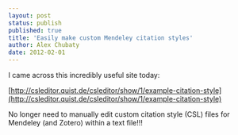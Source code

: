 ```yaml
---
layout: post
status: publish
published: true
title: 'Easily make custom Mendeley citation styles'
author: Alex Chubaty
date: 2012-02-01
---
```


I came across this incredibly useful site today:

[http://csleditor.quist.de/csleditor/show/1/example-citation-style](http://csleditor.quist.de/csleditor/show/1/example-citation-style)

No longer need to manually edit custom citation style (CSL) files for Mendeley (and Zotero) within a text file!!!
